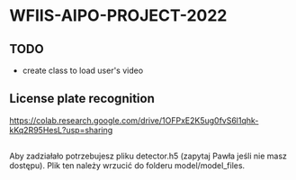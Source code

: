 # WFIIS-AIPO-PROJECT-2022

## TODO

- create class to load user's video

## License plate recognition
https://colab.research.google.com/drive/1OFPxE2K5ug0fvS6l1qhk-kKq2R95HesL?usp=sharing

##
Aby zadziałało potrzebujesz pliku detector.h5 (zapytaj Pawła jeśli nie masz dostępu). Plik ten należy wrzucić do folderu model/model\_files.
